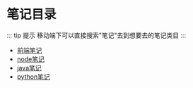 # 笔记目录

::: tip 提示
移动端下可以直接搜索"笔记"去到想要去的笔记类目
:::

- [前端笔记](./front/README.md)
- [node笔记](./node/README.md)
- [java笔记](./java/README.md)
- [python笔记](./python/README.md)